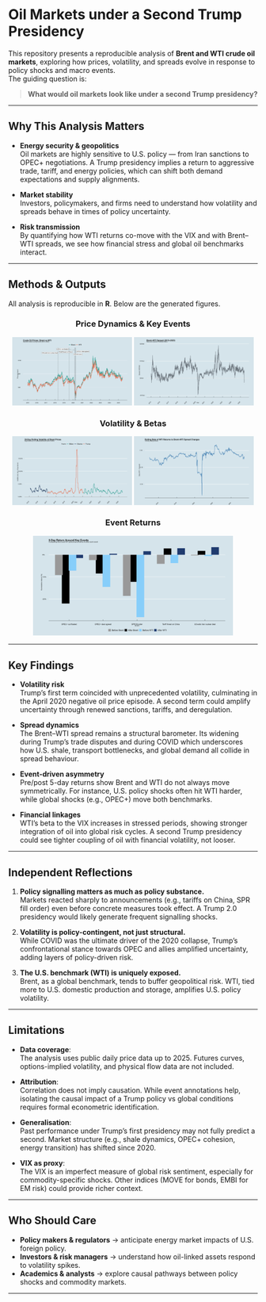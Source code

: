 # Oil Markets under a Second Trump Presidency  

This repository presents a reproducible analysis of **Brent and WTI crude oil markets**, exploring how prices, volatility, and spreads evolve in response to policy shocks and macro events.  
The guiding question is:  

> **What would oil markets look like under a second Trump presidency?**

---

## Why This Analysis Matters  

- **Energy security & geopolitics**  
  Oil markets are highly sensitive to U.S. policy — from Iran sanctions to OPEC+ negotiations. A Trump presidency implies a return to aggressive trade, tariff, and energy policies, which can shift both demand expectations and supply alignments.  

- **Market stability**  
  Investors, policymakers, and firms need to understand how volatility and spreads behave in times of policy uncertainty.  

- **Risk transmission**  
  By quantifying how WTI returns co-move with the VIX and with Brent–WTI spreads, we see how financial stress and global oil benchmarks interact.  

---

## Methods & Outputs  

All analysis is reproducible in **R**. Below are the generated figures.  

<div align="center">

### Price Dynamics & Key Events  
<img src="figures/oil_prices_events.png" width="48%">  
<img src="figures/brent_wti_spread_2015_2025.png" width="48%">  

### Volatility & Betas  
<img src="figures/brent_volatility_30d.png" width="48%">  
<img src="figures/beta_wti_spread.png" width="48%">  

### Event Returns  
<img src="figures/oil_event_returns_5d.png" width="80%">  

</div>

---

## Key Findings  

- **Volatility risk**  
  Trump’s first term coincided with unprecedented volatility, culminating in the April 2020 negative oil price episode. A second term could amplify uncertainty through renewed sanctions, tariffs, and deregulation.  

- **Spread dynamics**  
  The Brent–WTI spread remains a structural barometer. Its widening during Trump’s trade disputes and during COVID which underscores how U.S. shale, transport bottlenecks, and global demand all collide in spread behaviour.  

- **Event-driven asymmetry**  
  Pre/post 5-day returns show Brent and WTI do not always move symmetrically. For instance, U.S. policy shocks often hit WTI harder, while global shocks (e.g., OPEC+) move both benchmarks.  

- **Financial linkages**  
  WTI’s beta to the VIX increases in stressed periods, showing stronger integration of oil into global risk cycles. A second Trump presidency could see tighter coupling of oil with financial volatility, not looser.  

---

## Independent Reflections  

1. **Policy signalling matters as much as policy substance.**  
   Markets reacted sharply to announcements (e.g., tariffs on China, SPR fill order) even before concrete measures took effect. A Trump 2.0 presidency would likely generate frequent signalling shocks.  

2. **Volatility is policy-contingent, not just structural.**  
   While COVID was the ultimate driver of the 2020 collapse, Trump’s confrontational stance towards OPEC and allies amplified uncertainty, adding layers of policy-driven risk.  

3. **The U.S. benchmark (WTI) is uniquely exposed.**  
   Brent, as a global benchmark, tends to buffer geopolitical risk. WTI, tied more to U.S. domestic production and storage, amplifies U.S. policy volatility.  

---

## Limitations  

- **Data coverage**:  
  The analysis uses public daily price data up to 2025. Futures curves, options-implied volatility, and physical flow data are not included.  

- **Attribution**:  
  Correlation does not imply causation. While event annotations help, isolating the causal impact of a Trump policy vs global conditions requires formal econometric identification.  

- **Generalisation**:  
  Past performance under Trump’s first presidency may not fully predict a second. Market structure (e.g., shale dynamics, OPEC+ cohesion, energy transition) has shifted since 2020.  

- **VIX as proxy**:  
  The VIX is an imperfect measure of global risk sentiment, especially for commodity-specific shocks. Other indices (MOVE for bonds, EMBI for EM risk) could provide richer context.  

---

## Who Should Care  

- **Policy makers & regulators** → anticipate energy market impacts of U.S. foreign policy.  
- **Investors & risk managers** → understand how oil-linked assets respond to volatility spikes.  
- **Academics & analysts** → explore causal pathways between policy shocks and commodity markets.  

---
